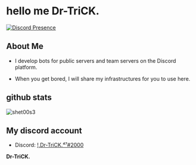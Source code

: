 
# hello me Dr-TriCK.
[![Discord Presence](https://lanyard-profile-readme.vercel.app/api/104508673191071744)](https://discord.com/users/104508673191071744)
## About Me
- I develop bots for public servers and team servers on the Discord platform.

- When you get bored, I will share my infrastructures for you to use here.

## github stats
![shet00s3](https://github-readme-stats.vercel.app/api?username=shet00s3&show_icons=true&count_private=true&theme=react&hide_border=true&bg_color=0D1117)

## My discord account
- Discord: [!,Dr-TriCK.⁴⁷#2000](https://discord.com/users/104508673191071744)




<b>Dr-TriCK.</b>
